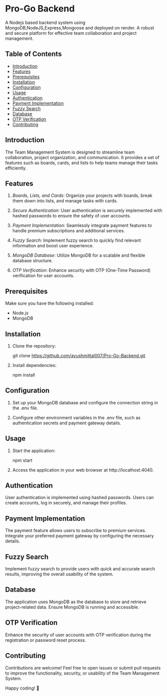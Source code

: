 # Pro-Go Backend

A Nodejs based backend system using MongoDB,NodeJS,Express,Mongoose and deployed on render.
A robust and secure platform for effective team collaboration and project management.

## Table of Contents

- [Introduction](#introduction)
- [Features](#features)
- [Prerequisites](#prerequisites)
- [Installation](#installation)
- [Configuration](#configuration)
- [Usage](#usage)
- [Authentication](#authentication)
- [Payment Implementation](#payment-implementation)
- [Fuzzy Search](#fuzzy-search)
- [Database](#database)
- [OTP Verification](#otp-verification)
- [Contributing](#contributing)

## Introduction

The Team Management System is designed to streamline team collaboration, project organization, and communication. It provides a set of features such as boards, cards, and lists to help teams manage their tasks efficiently.

## Features

1. *Boards, Lists, and Cards*: Organize your projects with boards, break them down into lists, and manage tasks with cards.

2. *Secure Authentication*: User authentication is securely implemented with hashed passwords to ensure the safety of user accounts.

3. *Payment Implementation*: Seamlessly integrate payment features to handle premium subscriptions and additional services.

4. *Fuzzy Search*: Implement fuzzy search to quickly find relevant information and boost user experience.

5. *MongoDB Database*: Utilize MongoDB for a scalable and flexible database structure.

6. *OTP Verification*: Enhance security with OTP (One-Time Password) verification for user accounts.

## Prerequisites

Make sure you have the following installed:

- Node.js
- MongoDB

## Installation

1. Clone the repository:

   git clone https://github.com/ayushmittal007/Pro-Go-Backend.git
   
2. Install dependencies:

   npm install
   

## Configuration

1. Set up your MongoDB database and configure the connection string in the .env file.

2. Configure other environment variables in the .env file, such as authentication secrets and payment gateway details.

## Usage

1. Start the application:

   npm start
   

2. Access the application in your web browser at http://localhost:4040.

## Authentication

User authentication is implemented using hashed passwords. Users can create accounts, log in securely, and manage their profiles.

## Payment Implementation

The payment feature allows users to subscribe to premium services. Integrate your preferred payment gateway by configuring the necessary details.

## Fuzzy Search

Implement fuzzy search to provide users with quick and accurate search results, improving the overall usability of the system.

## Database

The application uses MongoDB as the database to store and retrieve project-related data. Ensure MongoDB is running and accessible.

## OTP Verification

Enhance the security of user accounts with OTP verification during the registration or password reset process.

## Contributing

Contributions are welcome! Feel free to open issues or submit pull requests to improve the functionality, security, or usability of the Team Management System.

Happy coding! 🚀